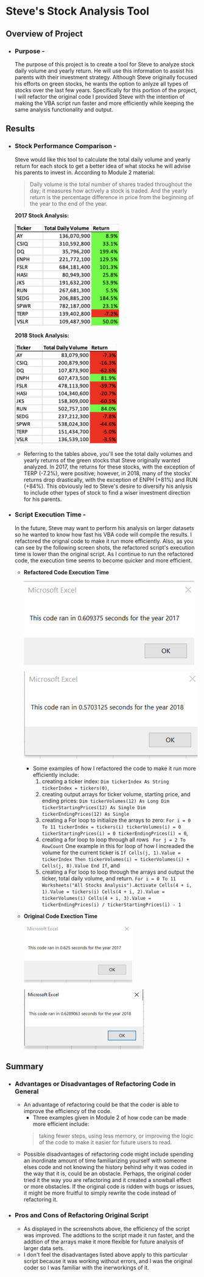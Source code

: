 # **Steve's Stock Analysis Tool**

## **Overview of Project**
  - ### Purpose - 
    The purpose of this project is to create a tool for Steve to analyze stock daily volume and yearly return.  He will use this information to assist his parents with their investment strategy.  Although Steve originally focused his efforts on green stocks, he wants the option to anlyze all types of stocks over the last few years.  Specifically for this portion of the project, I will refactor the original code I provided Steve with the intention of making the VBA script run faster and more efficiently while keeping the same analysis functionality and output.

## **Results**
  - ### Stock Performance Comparison - 
    Steve would like this tool to calculate the total daily volume and yearly return for each stock to get a better idea of what stocks he will advise his parents to invest in. According to Module 2 material:
  
     > Daily volume is the total number of shares traded throughout the day; it measures how actively a stock is traded. And the yearly return is the percentage difference in price from the beginning of the year to the end of the year.


     **2017 Stock Analysis:**

     ![Stock_Table_2017](Resources/Stock_Table_2017.PNG)

    **2018 Stock Analysis:**

     ![Stock_Table_2018](Resources/Stock_Table_2018.PNG)


      - Referring to the tables above, you'll see the total daily volumes and yearly returns of the green stocks that Steve originally wanted analyzed.  In 2017, the returns for these stocks, with the exception of TERP (-7.2%), were positive; however, in 2018, many of the stocks' returns drop drastically, with the exception of ENPH (+81%) and RUN (+84%).  This obviously led to Steve's desire to diversify his anlysis to include other types of stock to find a wiser investment direction for his parents.

  - ### Script Execution Time - 
    In the future, Steve may want to perform his analysis on larger datasets so he wanted to know how fast his VBA code will compile the results. I refactored the orignal code to make it run more efficiently.  Also, as you can see by the following screen shots, the refactored script's execution time is lower than the original script.  As I continue to run the refactored code, the execution time seems to become quicker and more efficient.

    - **Refactored Code Execution Time**
          
        ![VBA_Challenge_2017](Resources/VBA_Challenge_2017.png)
    
        ![VBA_Challenge_2018](Resources/VBA_Challenge_2018.PNG)
      
      - Some examples of how I refactored the code to make it run more efficiently include:
        1) creating a ticker index: `Dim tickerIndex As String tickerIndex = tickers(0)`,
        2) creating output arrays for ticker volume, starting price, and ending prices:  `Dim tickerVolumes(12) As Long Dim tickerStartingPrices(12) As Single Dim tickerEndingPrices(12) As Single`
        3) creating a For loop to initialize the arrays to zero: `For i = 0 To 11 tickerIndex = tickers(i) tickerVolumes(i) = 0 tickerStartingPrices(i) = 0 tickerEndingPrices(i) = 0`,
        4) creating a for loop to loop through all rows ` For j = 2 To RowCount`  One example in this for loop of how I increaded the volume for the current ticker is `If Cells(j, 1).Value = tickerIndex Then tickerVolumes(i) = tickerVolumes(i) + Cells(j, 8).Value End If`, and 
        5) creating a For loop to loop through the arrays and output the ticker, total daily volume, and return. `For i = 0 To 11 Worksheets("All Stocks Analysis").Activate Cells(4 + i, 1).Value = tickers(i) Cells(4 + i, 2).Value = tickerVolumes(i) Cells(4 + i, 3).Value = tickerEndingPrices(i) / tickerStartingPrices(i) - 1`
  
    - **Original Code Exection Time** 
        
       ![Original_2017](Resources/Original_2017.PNG)
       
       ![Original_2018](Resources/Original_2018.PNG)
  
## **Summary**
  - ### Advantages or Disadvantages of Refactoring Code in General
    - An advantage of refactoring could be that the coder is able to improve the efficiency of the code.  
      -  Three examples given in Module 2 of how code can be made more efficient include:
      > taking fewer steps, using less memory, or improving the logic of the code to make it easier for future users to read.
    - Possible disadvantages of refactoring code might include spending an inordinate amount of time familiarizing yourself with someone elses code and not knowing the history behind why it was coded in the way that it is, could be an obstacle.  Perhaps, the original coder tried it the way you are refactoring and it created a snowball effect or more obstacles.  If the original code is ridden with bugs or issues, it might be more fruitful to simply rewrite the code instead of refactoring it.
  - ### Pros and Cons of Refactoring Original Script
    - As displayed in the screenshots above, the efficiency of the script was improved.  The addtions to the script made it run faster, and the addtion of the arrays make it more flexible for future analysis of larger data sets.
    - I don't feel the disadvantages listed above apply to this particular script because it was working without errors, and I was the original coder so I was familiar with the inerworkings of it.



